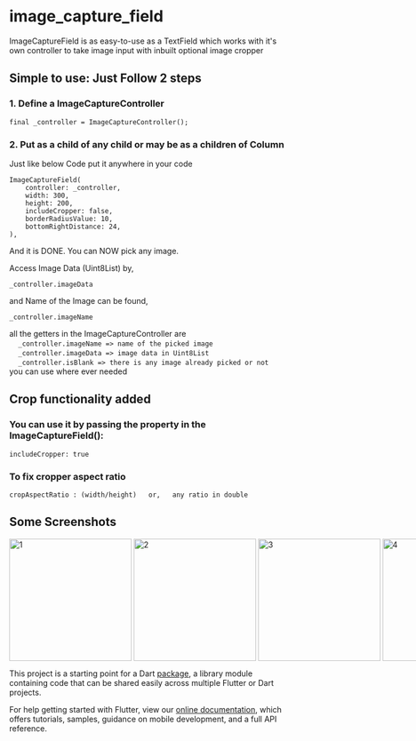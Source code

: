 # image_capture_field

ImageCaptureField is as easy-to-use as a TextField which works with it's own controller to take image input with inbuilt optional image cropper

## Simple to use: Just Follow 2 steps


### 1. Define a ImageCaptureController

```
final _controller = ImageCaptureController();
```

### 2. Put as a child of any child or may be as a children of Column

Just like below Code put it anywhere in your code

```
ImageCaptureField(
    controller: _controller,
    width: 300,
    height: 200,
    includeCropper: false,
    borderRadiusValue: 10,
    bottomRightDistance: 24,
),
```
               
And it is DONE. You can NOW pick any image. <br />

Access Image Data (Uint8List) by,

```
_controller.imageData
```

and Name of the Image can be found,

```
_controller.imageName
```

all the getters in the ImageCaptureController are <br />
&nbsp; &nbsp;  `_controller.imageName => name of the picked image` <br />
&nbsp; &nbsp;  `_controller.imageData => image data in Uint8List` <br />
&nbsp; &nbsp;  `_controller.isBlank => there is any image already picked or not` <br />
you can use where ever needed

## Crop functionality added 

### You can use it by passing the property in the ImageCaptureField():

```
includeCropper: true
```

### To fix cropper aspect ratio

```
cropAspectRatio : (width/height)   or,   any ratio in double
```

## Some Screenshots

<div style="display: flex; justify-content: space-between;">
    <img src="https://i.postimg.cc/hPTcZctq/1.jpg" width="220px" alt="1"/>&nbsp; &nbsp;
    <img src="https://i.postimg.cc/0yvxLFzK/2.jpg" width="220px" alt="2"/>&nbsp; &nbsp;
    <img src="https://i.postimg.cc/wBTzBNc6/3.jpg" width="220px" alt="3"/>&nbsp; &nbsp;
    <img src="https://i.postimg.cc/857VRV09/4.jpg" width="220px" alt="4"/>&nbsp; &nbsp;
    <img src="https://i.postimg.cc/0NWsKNc7/5.jpg" width="220px" alt="5"/>&nbsp; &nbsp;
    <img src="https://i.postimg.cc/mgSRRj9X/6.jpg" width="220px" alt="6"/>&nbsp; &nbsp;
</div>

This project is a starting point for a Dart
[package](https://flutter.dev/developing-packages/),
a library module containing code that can be shared easily across
multiple Flutter or Dart projects.

For help getting started with Flutter, view our 
[online documentation](https://flutter.dev/docs), which offers tutorials, 
samples, guidance on mobile development, and a full API reference.

